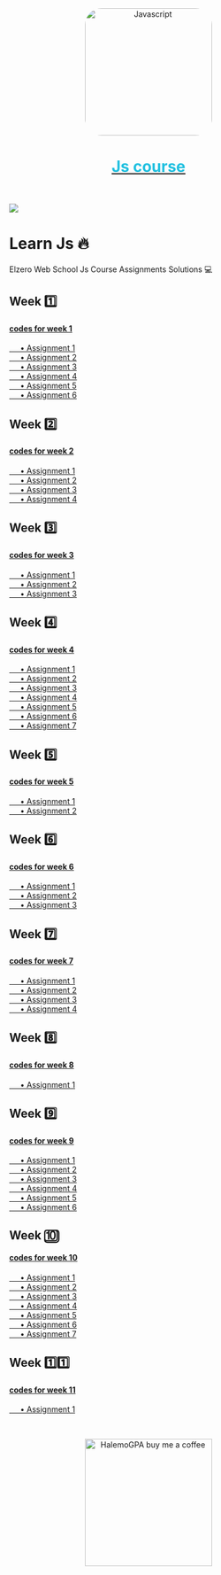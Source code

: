 

<a href="https://www.youtube.com/playlist?list=PLDoPjvoNmBAx3kiplQR_oeDqLDBUDYwVv" target="_blank" >
<div align="center">
				<img src="https://upload.wikimedia.org/wikipedia/commons/thumb/9/99/Unofficial_JavaScript_logo_2.svg/250px-Unofficial_JavaScript_logo_2.svg.png" width="230" alt="Javascript" style="border-radius:30px;"></div><div align="center">
        <h1 style="color:#20C0E0">Js course</h1>
        </div></a><br>


![](https://i.imgur.com/waxVImv.png)



# Learn Js 🔥
Elzero Web School Js Course Assignments Solutions 💻
## Week 1️⃣
#### [codes for week 1](https://github.com/HalemoGPA/Learn-Js/tree/main/Week1)  
[     • Assignment 1](https://github.com/HalemoGPA/Learn-Js/tree/main/Week1/assignment%201)    
[     • Assignment 2](https://github.com/HalemoGPA/Learn-Js/tree/main/Week1/assignment%202)    
[     • Assignment 3](https://github.com/HalemoGPA/Learn-Js/tree/main/Week1/assignment%203)    
[     • Assignment 4](https://github.com/HalemoGPA/Learn-Js/tree/main/Week1/assignment%204)    
[     • Assignment 5](https://github.com/HalemoGPA/Learn-Js/tree/main/Week1/Assignment%205)    
[     • Assignment 6](https://github.com/HalemoGPA/Learn-Js/tree/main/Week1/Assignment%206)     
## Week 2️⃣
#### [codes for week 2](https://github.com/HalemoGPA/Learn-Js/tree/main/Week2)       
[     • Assignment 1](https://github.com/HalemoGPA/Learn-Js/tree/main/Week2/Assignment1)       
[     • Assignment 2](https://github.com/HalemoGPA/Learn-Js/tree/main/Week2/Assignment2)      
[     • Assignment 3](https://github.com/HalemoGPA/Learn-Js/tree/main/Week2/Assignment3)      
[     • Assignment 4](https://github.com/HalemoGPA/Learn-Js/tree/main/Week2/Assignment4)     
## Week 3️⃣
#### [codes for week 3](https://github.com/HalemoGPA/Learn-Js/tree/main/Week3)       
[     • Assignment 1](https://github.com/HalemoGPA/Learn-Js/tree/main/Week3/Assignment1)       
[     • Assignment 2](https://github.com/HalemoGPA/Learn-Js/tree/main/Week3/Assignment2)      
[     • Assignment 3](https://github.com/HalemoGPA/Learn-Js/tree/main/Week3/Assignment3)         

## Week 4️⃣
#### [codes for week 4](https://github.com/HalemoGPA/Learn-Js/tree/main/Week4)       
[     • Assignment 1](https://github.com/HalemoGPA/Learn-Js/tree/main/Week4/Assignment1)       
[     • Assignment 2](https://github.com/HalemoGPA/Learn-Js/tree/main/Week4/Assignment2)      
[     • Assignment 3](https://github.com/HalemoGPA/Learn-Js/tree/main/Week4/Assignment3)   
[     • Assignment 4](https://github.com/HalemoGPA/Learn-Js/tree/main/Week4/Assignment4)  
[     • Assignment 5](https://github.com/HalemoGPA/Learn-Js/tree/main/Week4/Assignment5)  
[     • Assignment 6](https://github.com/HalemoGPA/Learn-Js/tree/main/Week4/Assignment6)  
[     • Assignment 7](https://github.com/HalemoGPA/Learn-Js/tree/main/Week4/Assignment7)  

## Week 5️⃣
#### [codes for week 5](https://github.com/HalemoGPA/Learn-Js/tree/main/Week5)       
[     • Assignment 1](https://github.com/HalemoGPA/Learn-Js/tree/main/Week5/Assignment1)       
[     • Assignment 2](https://github.com/HalemoGPA/Learn-Js/tree/main/Week5/Assignment2)      
     


## Week 6️⃣
#### [codes for week 6](https://github.com/HalemoGPA/Learn-Js/tree/main/Week6)       
[     • Assignment 1](https://github.com/HalemoGPA/Learn-Js/tree/main/Week6/Assignment1)       
[     • Assignment 2](https://github.com/HalemoGPA/Learn-Js/tree/main/Week6/Assignment2)      
[     • Assignment 3](https://github.com/HalemoGPA/Learn-Js/tree/main/Week6/Assignment3)      


## Week 7️⃣
#### [codes for week 7](https://github.com/HalemoGPA/Learn-Js/tree/main/Week7)       
[     • Assignment 1](https://github.com/HalemoGPA/Learn-Js/tree/main/Week7/Assignment1)       
[     • Assignment 2](https://github.com/HalemoGPA/Learn-Js/tree/main/Week7/Assignment2)      
[     • Assignment 3](https://github.com/HalemoGPA/Learn-Js/tree/main/Week7/Assignment3)   
[     • Assignment 4](https://github.com/HalemoGPA/Learn-Js/tree/main/Week7/Assignment4)      


## Week 8️⃣  
#### [codes for week 8](https://github.com/HalemoGPA/Learn-Js/tree/main/Week8/)       
[     • Assignment 1](https://github.com/HalemoGPA/Learn-Js/tree/main/Week8/Assignment1)  



## Week 9️⃣   
#### [codes for week 9](https://github.com/HalemoGPA/Learn-Js/tree/main/Week9)       
[     • Assignment 1](https://github.com/HalemoGPA/Learn-Js/tree/main/Week9/Assignment1)       
[     • Assignment 2](https://github.com/HalemoGPA/Learn-Js/tree/main/Week9/Assignment2)      
[     • Assignment 3](https://github.com/HalemoGPA/Learn-Js/tree/main/Week9/Assignment3)   
[     • Assignment 4](https://github.com/HalemoGPA/Learn-Js/tree/main/Week9/Assignment4)  
[     • Assignment 5](https://github.com/HalemoGPA/Learn-Js/tree/main/Week9/Assignment5)  
[     • Assignment 6](https://github.com/HalemoGPA/Learn-Js/tree/main/Week9/Assignment6)   


## Week 🔟
#### [codes for week 10](https://github.com/HalemoGPA/Learn-Js/tree/main/Week10)       
[     • Assignment 1](https://github.com/HalemoGPA/Learn-Js/tree/main/Week10/Assignment1)       
[     • Assignment 2](https://github.com/HalemoGPA/Learn-Js/tree/main/Week10/Assignment2)      
[     • Assignment 3](https://github.com/HalemoGPA/Learn-Js/tree/main/Week10/Assignment3)   
[     • Assignment 4](https://github.com/HalemoGPA/Learn-Js/tree/main/Week10/Assignment4)  
[     • Assignment 5](https://github.com/HalemoGPA/Learn-Js/tree/main/Week10/Assignment5)  
[     • Assignment 6](https://github.com/HalemoGPA/Learn-Js/tree/main/Week10/Assignment6)  
[     • Assignment 7](https://github.com/HalemoGPA/Learn-Js/tree/main/Week10/Assignment7)   

## Week 1️⃣1️⃣  
#### [codes for week 11](https://github.com/HalemoGPA/Learn-Js/tree/main/Week11/)       
[     • Assignment 1](https://github.com/HalemoGPA/Learn-Js/tree/main/Week11/Assignment1)  

<br><div align="center">

  <a href="https://www.buymeacoffee.com/HalemoGPA" ><img src="https://www.buymeacoffee.com/assets/img/custom_images/orange_img.png" alt="HalemoGPA buy me a coffee" width="230"></a>


</div>
